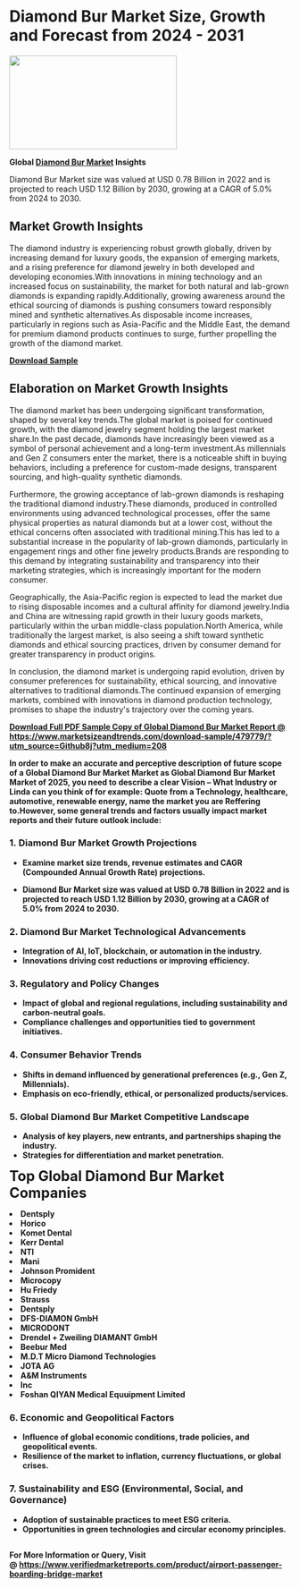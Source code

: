 <H1>Diamond Bur Market Size, Growth and Forecast from 2024 - 2031</H1><img class="aligncenter size-medium wp-image-584254" src="https://thirdeyenews.in/wp-content/uploads/2024/09/Global-Market-Research-300x168.jpeg" alt="" width="300" height="168" /><p><strong>Global&nbsp;<a href="https://www.marketsizeandtrends.com/download-sample/479779/?utm_source=Github8j?utm_medium=208">Diamond Bur Market</a> Insights</strong></p><p>Diamond Bur Market size was valued at USD 0.78 Billion in 2022 and is projected to reach USD 1.12 Billion by 2030, growing at a CAGR of 5.0% from 2024 to 2030.</p><p><h2>Market Growth Insights</h2> <p>The diamond industry is experiencing robust growth globally, driven by increasing demand for luxury goods, the expansion of emerging markets, and a rising preference for diamond jewelry in both developed and developing economies.With innovations in mining technology and an increased focus on sustainability, the market for both natural and lab-grown diamonds is expanding rapidly.Additionally, growing awareness around the ethical sourcing of diamonds is pushing consumers toward responsibly mined and synthetic alternatives.As disposable income increases, particularly in regions such as Asia-Pacific and the Middle East, the demand for premium diamond products continues to surge, further propelling the growth of the diamond market.</p> <p><strong><a href="#">Download Sample</a></strong></p> <h2>Elaboration on Market Growth Insights</h2> <p>The diamond market has been undergoing significant transformation, shaped by several key trends.The global market is poised for continued growth, with the diamond jewelry segment holding the largest market share.In the past decade, diamonds have increasingly been viewed as a symbol of personal achievement and a long-term investment.As millennials and Gen Z consumers enter the market, there is a noticeable shift in buying behaviors, including a preference for custom-made designs, transparent sourcing, and high-quality synthetic diamonds.</p> <p>Furthermore, the growing acceptance of lab-grown diamonds is reshaping the traditional diamond industry.These diamonds, produced in controlled environments using advanced technological processes, offer the same physical properties as natural diamonds but at a lower cost, without the ethical concerns often associated with traditional mining.This has led to a substantial increase in the popularity of lab-grown diamonds, particularly in engagement rings and other fine jewelry products.Brands are responding to this demand by integrating sustainability and transparency into their marketing strategies, which is increasingly important for the modern consumer.</p> <p>Geographically, the Asia-Pacific region is expected to lead the market due to rising disposable incomes and a cultural affinity for diamond jewelry.India and China are witnessing rapid growth in their luxury goods markets, particularly within the urban middle-class population.North America, while traditionally the largest market, is also seeing a shift toward synthetic diamonds and ethical sourcing practices, driven by consumer demand for greater transparency in product origins.</p> <p>In conclusion, the diamond market is undergoing rapid evolution, driven by consumer preferences for sustainability, ethical sourcing, and innovative alternatives to traditional diamonds.The continued expansion of emerging markets, combined with innovations in diamond production technology, promises to shape the industry's trajectory over the coming years.</p> <p><strong><a href="#"></p><p><span class=""><strong>Download Full PDF Sample Copy of Global Diamond Bur Market Report</strong> @ <a href="https://www.marketsizeandtrends.com/download-sample/479779/?utm_source=Github8j?utm_medium=208" target="_blank">https://www.marketsizeandtrends.com/download-sample/479779/?utm_source=Github8j?utm_medium=208</a></span></p><p>In order to make an accurate and perceptive description of future scope of a Global&nbsp;Diamond Bur Market Market as Global&nbsp;Diamond Bur Market Market of 2025, you need to describe a clear Vision &ndash; What Industry or Linda can you think of for example: Quote from a Technology, healthcare, automotive, renewable energy, name the market you are Reffering to.However, some general trends and factors usually impact market reports and their future outlook include:</p><h3>1.&nbsp;<strong>Diamond Bur Market Growth Projections</strong></h3><ul><li>Examine market size trends, revenue estimates and CAGR (Compounded Annual Growth Rate) projections.</li><li><p>Diamond Bur Market size was valued at USD 0.78 Billion in 2022 and is projected to reach USD 1.12 Billion by 2030, growing at a CAGR of 5.0% from 2024 to 2030.</p></li></ul><h3>2.&nbsp;<strong>Diamond Bur Market Technological Advancements</strong></h3><ul><li>Integration of AI, IoT, blockchain, or automation in the industry.</li><li>Innovations driving cost reductions or improving efficiency.</li></ul><h3>3.&nbsp;<strong>Regulatory and Policy Changes</strong></h3><ul><li>Impact of global and regional regulations, including sustainability and carbon-neutral goals.</li><li>Compliance challenges and opportunities tied to government initiatives.</li></ul><h3>4.&nbsp;<strong>Consumer Behavior Trends</strong></h3><ul><li>Shifts in demand influenced by generational preferences (e.g., Gen Z, Millennials).</li><li>Emphasis on eco-friendly, ethical, or personalized products/services.</li></ul><h3>5.&nbsp;<strong>Global Diamond Bur Market Competitive Landscape</strong></h3><ul><li>Analysis of key players, new entrants, and partnerships shaping the industry.</li><li>Strategies for differentiation and market penetration.</li></ul><p data-pm-slice="1 1 []"><span style="color: inherit; font-family: inherit; font-size: 25px;">Top Global Diamond Bur Market Companies</span></p><div class="" data-test-id=""><p><li>Dentsply</li><li> Horico</li><li> Komet Dental</li><li> Kerr Dental</li><li> NTI</li><li> Mani</li><li> Johnson Promident</li><li> Microcopy</li><li> Hu Friedy</li><li> Strauss</li><li> Dentsply</li><li> DFS-DIAMON GmbH</li><li> MICRODONT</li><li> Drendel + Zweiling DIAMANT GmbH</li><li> Beebur Med</li><li> M.D.T Micro Diamond Technologies</li><li> JOTA AG</li><li> A&M Instruments</li><li>Inc</li><li> Foshan QIYAN Medical Equuipment Limited</li></p></div><h3>6.&nbsp;<strong>Economic and Geopolitical Factors</strong></h3><ul><li>Influence of global economic conditions, trade policies, and geopolitical events.</li><li>Resilience of the market to inflation, currency fluctuations, or global crises.</li></ul><h3>7.&nbsp;<strong>Sustainability and ESG (Environmental, Social, and Governance)</strong></h3><ul><li>Adoption of sustainable practices to meet ESG criteria.</li><li>Opportunities in green technologies and circular economy principles.</li></ul><h2><strong style="font-size: 14px;">For More Information or Query, Visit @&nbsp;</strong><a style="background-color: #ffffff; font-size: 14px;" href="https://www.marketsizeandtrends.com/report/diamond-bur-market/" target="_blank">https://www.verifiedmarketreports.com/product/airport-passenger-boarding-bridge-market</a></h2>